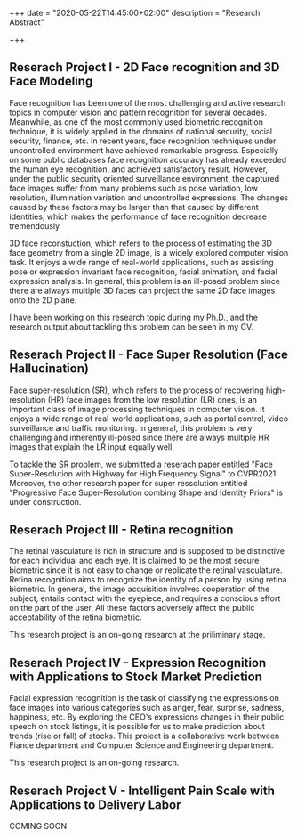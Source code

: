 +++
date = "2020-05-22T14:45:00+02:00"
description = "Research Abstract"

+++

## Reserach Project I - 2D Face recognition and 3D Face Modeling
Face recognition has been one of the most challenging and active research topics in computer vision and pattern recognition for several decades. Meanwhile,
as one of the most commonly used biometric recognition technique, it is widely applied in the domains of national security, social security, finance, etc. In recent
years, face recognition techniques under uncontrolled environment have achieved remarkable progress. Especially on some public databases face recognition accuracy has already exceeded the human eye recognition, and achieved satisfactory
result. However, under the public security oriented surveillance environment, the captured face images suffer from many problems such as pose variation, low resolution, illumination variation and uncontrolled expressions. The changes caused
by these factors may be larger than that caused by different identities, which makes the performance of face recognition decrease tremendously

3D face reconstuction, which refers to the process of estimating the 3D face geometry from a single 2D image, is a widely explored computer vision task.
It enjoys a wide range of real-world applications, such as assisting pose or expression invariant face recognition, facial animation, and facial expression analysis.
In general, this problem is an ill-posed problem since there are always multiple 3D faces can project the same 2D face images onto the 2D plane.

I have been working on this research topic during my Ph.D., and the research output about tackling this problem can be seen in my CV.

## Reserach Project II - Face Super Resolution (Face Hallucination)
Face super-resolution (SR), which refers to the process of recovering high-resolution (HR) face images from the low resolution (LR) ones, is an
important class of image processing techniques in computer vision. It enjoys a wide range of real-world applications, such as portal control, 
video surveillance and traffic monitoring. In general, this problem is very challenging and inherently ill-posed since there are always multiple
HR images that explain the LR input equally well. 

To tackle the SR problem, we submitted a reserach paper entitled "Face Super-Resolution with Highway for High Frequency Signal" to CVPR2021.
Moreover, the other research paper for super ressolution entitled "Progressive Face Super-Resolution combing Shape and Identity Priors" is under construction.



## Reserach Project III - Retina recognition
The retinal vasculature is rich in structure and is supposed to be distinctive for each individual and each eye. It is claimed to be the most secure
biometric since it is not easy to change or replicate the retinal vasculature. Retina recognition aims to recognize the identity of a person by using 
retina biometric. In general, the image acquisition involves cooperation of the subject, entails contact with the eyepiece, and requires a conscious effort on the part of the
user. All these factors adversely affect the public acceptability of the retina biometric. 

This research project is an on-going research at the priliminary stage. 

## Reserach Project IV - Expression Recognition with Applications to Stock Market Prediction
Facial expression recognition is the task of classifying the expressions on face images into various categories such as anger, fear, surprise, sadness, happiness, etc.
By exploring the CEO's expressions changes in their public speech on stock listings, it is possible for us to make prediction about trends (rise or fall) of stocks. 
This project is a collaborative work between Fiance department and Computer Science and Engineering department.

This research project is an on-going research. 

## Reserach Project V - Intelligent Pain Scale with Applications to Delivery Labor
COMING SOON